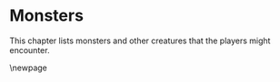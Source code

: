 # Monsters

This chapter lists monsters and other creatures that the
players might encounter.

\newpage
